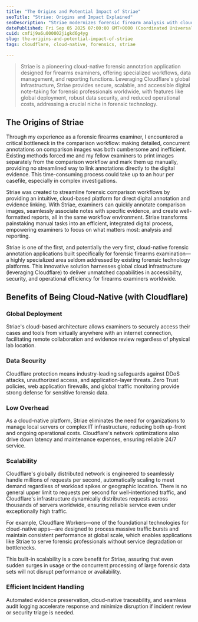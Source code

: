```yaml
---
title: "The Origins and Potential Impact of Striae"
seoTitle: "Striae: Origins and Impact Explained"
seoDescription: "Striae modernizes forensic firearm analysis with cloud-based tools, improving workflow, security, and scalability for forensic firearms examiners worldwide"
datePublished: Fri Sep 05 2025 07:00:00 GMT+0000 (Coordinated Universal Time)
cuid: cmfij9a6u000002jigkd6g4yg
slug: the-origins-and-potential-impact-of-striae
tags: cloudflare, cloud-native, forensics, striae

---
```


> Striae is a pioneering cloud-native forensic annotation application designed for firearms examiners, offering specialized workflows, data management, and reporting functions. Leveraging Cloudflare's global infrastructure, Striae provides secure, scalable, and accessible digital note-taking for forensic professionals worldwide, with features like global deployment, robust data security, and reduced operational costs, addressing a crucial niche in forensic technology.

## **The Origins of Striae**

Through my experience as a forensic firearms examiner, I encountered a critical bottleneck in the comparison workflow: making detailed, concurrent annotations on comparison images was both cumbersome and inefficient. Existing methods forced me and my fellow examiners to print images separately from the comparison workflow and mark them up manually, providing no streamlined way to link annotations directly to the digital evidence. This time-consuming process could take up to an hour per casefile, especially in complex investigations.

Striae was created to streamline forensic comparison workflows by providing an intuitive, cloud-based platform for direct digital annotation and evidence linking. With Striae, examiners can quickly annotate comparison images, seamlessly associate notes with specific evidence, and create well-formatted reports, all in the same workflow environment. Striae transforms painstaking manual tasks into an efficient, integrated digital process, empowering examiners to focus on what matters most: analysis and reporting.

Striae is one of the first, and potentially the very first, cloud-native forensic annotation applications built specifically for forensic firearms examination—a highly specialized area seldom addressed by existing forensic technology platforms. This innovative solution harnesses global cloud infrastructure (leveraging Cloudflare) to deliver unmatched capabilities in accessibility, security, and operational efficiency for firearms examiners worldwide.

## **Benefits of Being Cloud-Native (with Cloudflare)**

### **Global Deployment**

Striae's cloud-based architecture allows examiners to securely access their cases and tools from virtually anywhere with an internet connection, facilitating remote collaboration and evidence review regardless of physical lab location.

### **Data Security**

Cloudflare protection means industry-leading safeguards against DDoS attacks, unauthorized access, and application-layer threats. Zero Trust policies, web application firewalls, and global traffic monitoring provide strong defense for sensitive forensic data.

### **Low Overhead**

As a cloud-native platform, Striae eliminates the need for organizations to manage local servers or complex IT infrastructure, reducing both up-front and ongoing operational costs. Cloudflare's network optimizations also drive down latency and maintenance expenses, ensuring reliable 24/7 service.

### **Scalability**

Cloudflare's globally distributed network is engineered to seamlessly handle millions of requests per second, automatically scaling to meet demand regardless of workload spikes or geographic location. There is no general upper limit to requests per second for well-intentioned traffic, and Cloudflare's infrastructure dynamically distributes requests across thousands of servers worldwide, ensuring reliable service even under exceptionally high traffic.

For example, Cloudflare Workers—one of the foundational technologies for cloud-native apps—are designed to process massive traffic bursts and maintain consistent performance at global scale, which enables applications like Striae to serve forensic professionals without service degradation or bottlenecks.

This built-in scalability is a core benefit for Striae, assuring that even sudden surges in usage or the concurrent processing of large forensic data sets will not disrupt performance or availability.

### **Efficient Incident Handling**

Automated evidence preservation, cloud-native traceability, and seamless audit logging accelerate response and minimize disruption if incident review or security triage is needed.